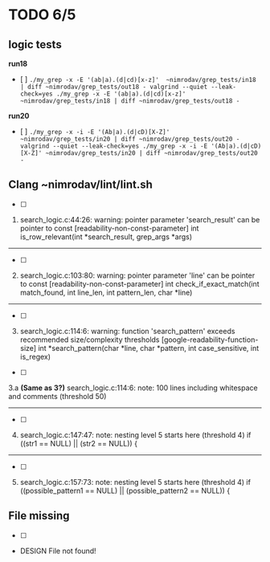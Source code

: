 # TODO 6/5

## logic tests 
**run18**
- [ ] 
`./my_grep -x -E '(ab|a).(d|cd)[x-z]' 
~nimrodav/grep_tests/in18 | diff ~nimrodav/grep_tests/out18 -
valgrind --quiet --leak-check=yes ./my_grep -x -E '(ab|a).(d|cd)[x-z]' ~nimrodav/grep_tests/in18 | diff ~nimrodav/grep_tests/out18 -`

**run20**
- [ ] 
`./my_grep -x -i -E '(Ab|a).(d|cD)[X-Z]' ~nimrodav/grep_tests/in20 | diff ~nimrodav/grep_tests/out20 -
valgrind --quiet --leak-check=yes ./my_grep -x -i -E '(Ab|a).(d|cD)[X-Z]' ~nimrodav/grep_tests/in20 | diff ~nimrodav/grep_tests/out20 -`

## Clang ~nimrodav/lint/lint.sh
- [ ] 
1) search_logic.c:44:26: warning: pointer parameter 'search_result' can be pointer to const [readability-non-const-parameter]
int is_row_relevant(int *search_result, grep_args *args)
---
- [ ] 
2)  search_logic.c:103:80: warning: pointer parameter 'line' can be pointer to const [readability-non-const-parameter]
int check_if_exact_match(int match_found, int line_len, int pattern_len, char *line)
---
- [ ] 
3) search_logic.c:114:6: warning: function 'search_pattern' exceeds recommended size/complexity thresholds [google-readability-function-size]
int *search_pattern(char *line, char *pattern, int case_sensitive, int is_regex)

- [ ] 
3.a **(Same as 3?)** search_logic.c:114:6: note: 100 lines including whitespace and comments (threshold 50) 

---
- [ ] 
4) search_logic.c:147:47: note: nesting level 5 starts here (threshold 4)
        if ((str1 == NULL) || (str2 == NULL)) { 

---
- [ ] 
5) search_logic.c:157:73: note: nesting level 5 starts here (threshold 4)
        if ((possible_pattern1 == NULL) || (possible_pattern2 == NULL)) {



## File missing

- [ ] 
- DESIGN File not found!
